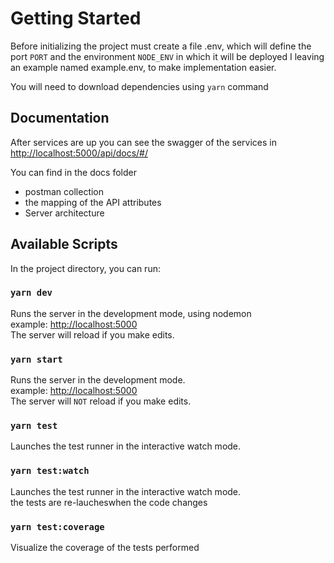 # Getting Started

Before initializing the project must create a file .env, which will define the port `PORT` and the environment `NODE_ENV` in which it will be deployed
I leaving an example named example.env, to make implementation easier.

You will need to download dependencies using `yarn` command

## Documentation

After services are up you can see the swagger of the services in [http://localhost:5000/api/docs/#/](http://localhost:5000/api/docs/#/)

You can find in the docs folder 
- postman collection
- the mapping of the API attributes
- Server architecture

## Available Scripts

In the project directory, you can run:

### `yarn dev`
Runs the server in the development mode, using nodemon\
example: [http://localhost:5000](http://localhost:5000) \
The server will reload if you make edits.

### `yarn start`

Runs the server in the development mode.\
example: [http://localhost:5000](http://localhost:5000) \
The server will `NOT` reload if you make edits.

### `yarn test`

Launches the test runner in the interactive watch mode.

### `yarn test:watch`

Launches the test runner in the interactive watch mode.\
the tests are re-laucheswhen the code changes

### `yarn test:coverage`

Visualize the coverage of the tests performed



